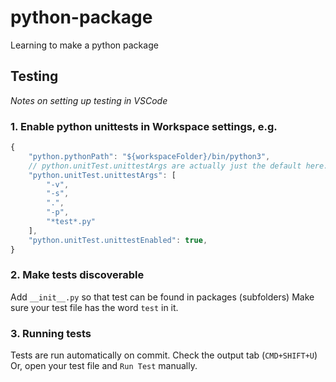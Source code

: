 # python-package
Learning to make a python package

## Testing
_Notes on setting up testing in VSCode_
### 1. Enable python unittests in Workspace settings, e.g.
```javascript
{
    "python.pythonPath": "${workspaceFolder}/bin/python3",
    // python.unitTest.unittestArgs are actually just the default here.
    "python.unitTest.unittestArgs": [
        "-v",
        "-s",
        ".",
        "-p",
        "*test*.py"
    ],
    "python.unitTest.unittestEnabled": true,
}
```

### 2. Make tests discoverable
Add `__init__.py` so that test can be found in packages (subfolders)
Make sure your test file has the word `test` in it.

### 3. Running tests
Tests are run automatically on commit. Check the output tab (`CMD+SHIFT+U`)
Or, open your test file and `Run Test` manually.